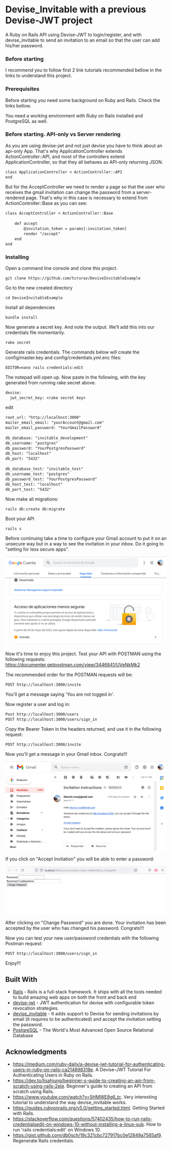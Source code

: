 # Devise_Invitable with a previous Devise-JWT project

A Ruby on Rails API using Devise-JWT to login/register, and with devise_invitable to send an invitation to an email so that the user can add his/her password.

### Before starting

I recommend you to follow first 2 link tutorials recommended bellow in the links to understand this project.

### Prerequisites

Before starting you need some background on Ruby and Rails. Check the links bellow.

You need a working environment with Ruby on Rails installed and PostgreSQL as well.

### Before starting. API-only vs Server rendering

As you are using devise-jwt and not just devise you have to think about an api-only App. That's why ApplicationController extends ActionController::API, and most of the controllers extend ApplicationController, so that they all behaves as API-only returning JSON.

```
class ApplicationController < ActionController::API
end
```

But for the AcceptController we need to render a page so that the user who receives the gmail invitation can change the password from a server-rendered page. That's why in this case is necessary to extend from ActionController::Base as you can see:

```
class AcceptController < ActionController::Base

    def accept
        @invitation_token = params[:invitation_token]
        render "/accept"
    end 
end
```

### Installing

Open a command line console and clone this project.

```
git clone https://github.com/tcrurav/DeviseInvitableExample
```

Go to the new created directory

```
cd DeviseInvitableExample
```

Install all dependencies

```
bundle install
```

Now generate a secret key. And note the output. We’ll add this into our credentials file momentarily.

```
rake secret
```

Generate rails credentials. The commands below will create the config/master.key and config/credentials.yml.enc files:

```
EDITOR=nano rails credentials:edit
```

The notepad will open up. Now paste in the following, with the key generated from running rake secret above.

```
devise:
  jwt_secret_key: <rake secret key>
```

edit 

```
root_url: "http://localhost:3000"
mailer_email_email: "yourAccount@gmail.com"
mailer_email_password: "YourGmailPassword"

db_database: "invitable_development"
db_username: "postgres"
db_password: "YourPostgresPassword"
db_host: "localhost"
db_port: "5432"

db_database_test: "invitable_test"
db_username_test: "postgres"
db_password_test: "YourPostgresPassword"
db_host_test: "localhost"
db_port_test: "5432"
```

Now make all migrations:

```
rails db:create db:migrate
```

Boot your API

```
rails s
```

Before continuing take a time to configure your Gmail account to put it on an unsecure way but in a way to see the invitation in your inbox. Do it going to "setting for less secure apps".

![Create Project](/screenshots/screenshot-02.png)

Now it's time to enjoy this project. Test your API with POSTMAN using the following requests:
https://documenter.getpostman.com/view/3446841/UVeNkMk2


The recommended order for the POSTMAN requests will be:

```
POST http://localhost:3000/invite
```

You'll get a message saying 'You are not logged in'.

Now register a user and log in:

```
Post http://localhost:3000/users
POST http://localhost:3000/users/sign_in
```

Copy the Bearer Token in the headers returned, and use it in the following request:

```
POST http://localhost:3000/invite
```

Now you'll get a message in your Gmail inbox. Congrats!!!

![Create Project](/screenshots/screenshot-01.png)

If you click on "Accept Invitation" you will be able to enter a password:

![Create Project](/screenshots/screenshot-03.png)

After clicking on "Change Password" you are done. Your invitation has been accepted by the user who has changed his password. Congrats!!!

Now you can test your new user/password credentials with the following Postman request:

```
POST http://localhost:3000/users/sign_in
```

Enjoy!!!

## Built With

* [Rails](https://rubyonrails.org/) - Rails is a full-stack framework. It ships with all the tools needed to build amazing web apps on both the front and back end
* [devise-jwt](https://rubygems.org/gems/devise-jwt/versions/0.5.6?locale=es) - JWT authentication for devise with configurable token revocation strategies.
* [devise_invitable](https://github.com/scambra/devise_invitable) - It adds support to Devise for sending invitations by email (it requires to be authenticated) and accept the invitation setting the password.
* [PostgreSQL](https://www.postgresql.org/) - The World's Most Advanced Open Source Relational Database


## Acknowledgments

* https://medium.com/ruby-daily/a-devise-jwt-tutorial-for-authenticating-users-in-ruby-on-rails-ca214898318e. A Devise-JWT Tutorial For Authenticating Users in Ruby on Rails.
* https://dev.to/lisahjung/beginner-s-guide-to-creating-an-api-from-scratch-using-rails-2eie. Beginner's guide to creating an API from scratch using Rails.
* https://www.youtube.com/watch?v=5HMWE8g6_tc. Very interesting tutorial to understand the way devise_invitable works.
* https://guides.rubyonrails.org/v5.0/getting_started.html. Getting Started with Rails.
* https://stackoverflow.com/questions/57402435/how-to-run-rails-credentialsedit-on-windows-10-without-installing-a-linux-sub. How to run 'rails credentials:edit' on Windows 10.
* https://gist.github.com/db0sch/19c321cbc727917bc0e12849a7565af9. Regenerate Rails credentials.
